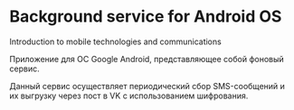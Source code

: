 # Background service for Android OS
 Introduction to mobile technologies and communications

Приложение для ОС Google Android, представляющее собой фоновый сервис.

Данный сервис осуществляет периодический сбор SMS-сообщений и их выгрузку через пост в VK с использованием шифрования.

